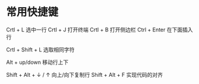 # 常用快捷键

Crtl + L   选中一行
Crtl + J 打开终端
Crtl + B 打开侧边栏
Ctrl + Enter	在下面插入行

Crtl + Shift + L  选取相同字符

Alt + up/down 移动行上下

Shift + Alt + ↓ / ↑	向上/向下复制行 
Shift + Alt + F     实现代码的对齐

 